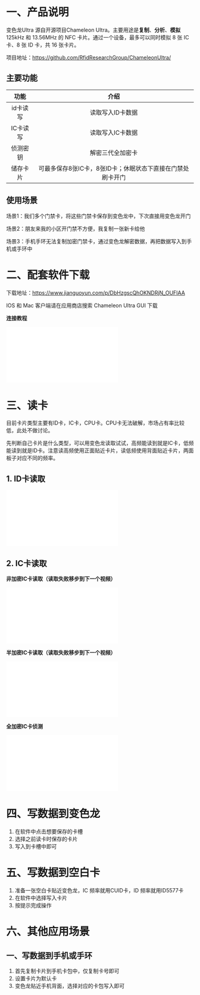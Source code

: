 # 一、产品说明

变色龙Ultra 源自开源项目Chameleon Ultra。主要用途是**复制**、**分析**、**模拟** 125kHz 和 13.56MHz 的 NFC 卡片。通过一个设备，最多可以同时模拟 8 张 IC卡、8 张 ID 卡，共 16 张卡片。

项目地址：https://github.com/RfidResearchGroup/ChameleonUltra/

## 主要功能

| 功能    | 介绍                               |
|:-----:|:--------------------------------:|
| id卡读写 | 读取写入ID卡数据                        |
| IC卡读写 | 读取写入IC卡数据                        |
| 侦测密钥  | 解密三代全加密卡                         |
| 储存卡片  | 可最多保存8张IC卡，8张ID卡；休眠状态下直接在门禁处刷卡开门 |

## 使用场景

场景1：我们多个门禁卡，将这些门禁卡保存到变色龙中，下次直接用变色龙开门

场景2：朋友来我的小区开门禁不方便，我复制一张新卡给他

场景3：手机手环无法复制加密门禁卡，通过变色龙解密数据，再把数据写入到手机或手环中

# 二、配套软件下载

下载地址：https://www.jianguoyun.com/p/DbHzgscQhOKNDRjN_OUFIAA

IOS 和 Mac 客户端请在应用商店搜索 Chameleon Ultra GUI 下载

**连接教程**

<iframe src="//player.bilibili.com/player.html?bvid=BV1cGC3Y2Ebj&page=1" scrolling="no" border="0" frameborder="no" framespacing="0" allowfullscreen="true"> </iframe>

# 三、读卡

目前卡片类型主要有ID卡，IC卡，CPU卡。CPU卡无法破解，市场占有率比较低，此处不做讨论。

先判断自己卡片是什么类型，可以用变色龙读取试试，高频能读到就是IC卡，低频能读到就是ID卡。注意读高频使用正面贴近卡片，读低频使用背面贴近卡片，两面板子对应不同的频率。

## 1. ID卡读取

<iframe src="//player.bilibili.com/player.html?bvid=BV1PKC3YDE3H&page=1" scrolling="no" border="0" frameborder="no" framespacing="0" allowfullscreen="true"> </iframe>

## 2. IC卡读取

**非加密IC卡读取（读取失败移步到下一个视频）**

<iframe src="//player.bilibili.com/player.html?bvid=BV1wuC3YUE2b&page=1" scrolling="no" border="0" frameborder="no" framespacing="0" allowfullscreen="true"> </iframe>

**半加密IC卡读取（读取失败移步到下一个视频）**

<iframe src="//player.bilibili.com/player.html?bvid=BV1wuC3YUE2b&page=1" scrolling="no" border="0" frameborder="no" framespacing="0" allowfullscreen="true"> </iframe>

**全加密IC卡侦测**

<iframe src="//player.bilibili.com/player.html?bvid=BV1jCCGY5E1r&page=1" scrolling="no" border="0" frameborder="no" framespacing="0" allowfullscreen="true"> </iframe>

# 四、写数据到变色龙

1. 在软件中点击想要保存的卡槽
2. 选择之前读卡时保存的卡片
3. 写入到卡槽中即可

# 五、写数据到空白卡

1. 准备一张空白卡贴近变色龙，IC 频率就用CUID卡，ID 频率就用ID5577卡
2. 在软件中选择写入卡片
3. 按提示完成操作

# 六、其他应用场景

## 一、写数据到手机或手环

1. 首先复制卡片到手机卡包中，仅复制卡号即可
2. 设置卡片为默认卡
3. 变色龙贴近手机背面，选择对应的卡包写入即可
